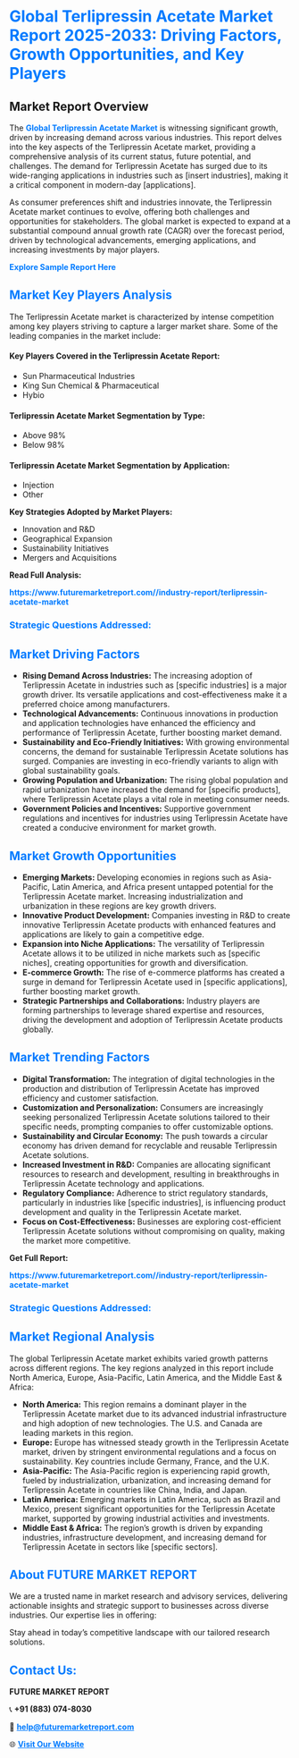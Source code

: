 <h1 style="color: #007BFF;">Global Terlipressin Acetate Market Report 2025-2033: Driving Factors, Growth Opportunities, and Key Players</h1>

<section id="overview">
<h2>Market Report Overview</h2>
<p>The <a href="https://www.futuremarketreport.com//industry-report/terlipressin-acetate-market" style="color: #007BFF; text-decoration: none;"><strong>Global Terlipressin Acetate Market</strong></a> is witnessing significant growth, driven by increasing demand across various industries. This report delves into the key aspects of the Terlipressin Acetate market, providing a comprehensive analysis of its current status, future potential, and challenges. The demand for Terlipressin Acetate has surged due to its wide-ranging applications in industries such as [insert industries], making it a critical component in modern-day [applications].</p>
<p>As consumer preferences shift and industries innovate, the Terlipressin Acetate market continues to evolve, offering both challenges and opportunities for stakeholders. The global market is expected to expand at a substantial compound annual growth rate (CAGR) over the forecast period, driven by technological advancements, emerging applications, and increasing investments by major players.</p>
</section>

<section id="overview">
<p><a href="https://www.futuremarketreport.com//request-sample/reportId=47246" style="color: #007BFF; text-decoration: none;"><strong>Explore Sample Report Here</strong></a></p>
</section>

<section id="key-players">
<h2 style="color: #007BFF;">Market Key Players Analysis</h2>
<p>The Terlipressin Acetate market is characterized by intense competition among key players striving to capture a larger market share. Some of the leading companies in the market include:</p>
<h4>Key Players Covered in the Terlipressin Acetate Report:</h4>
<ul><li>Sun Pharmaceutical Industries</li><li>King Sun Chemical &amp; Pharmaceutical</li><li>Hybio</li></ul>
<h4>Terlipressin Acetate Market Segmentation by Type:</h4>
<ul><li>Above 98%</li><li>Below 98%</li></ul>

<h4>Terlipressin Acetate Market Segmentation by Application:</h4>
<ul><li>Injection</li><li>Other</li></ul>
<p><strong>Key Strategies Adopted by Market Players:</strong></p>
<ul>
<li>Innovation and R&D</li>
<li>Geographical Expansion</li>
<li>Sustainability Initiatives</li>
<li>Mergers and Acquisitions</li>
</ul>
</section>

<section>
<p><strong>Read Full Analysis: </strong></p><a href="https://www.futuremarketreport.com//industry-report/terlipressin-acetate-market" style="color: #007BFF; text-decoration: none;"><strong>https://www.futuremarketreport.com//industry-report/terlipressin-acetate-market</strong></a>
<h3 style="color: #007BFF;">Strategic Questions Addressed:</h3>
</section>

<section id="driving-factors">
<h2 style="color: #007BFF;">Market Driving Factors</h2>
<ul>
<li><strong>Rising Demand Across Industries:</strong> The increasing adoption of Terlipressin Acetate in industries such as [specific industries] is a major growth driver. Its versatile applications and cost-effectiveness make it a preferred choice among manufacturers.</li>
<li><strong>Technological Advancements:</strong> Continuous innovations in production and application technologies have enhanced the efficiency and performance of Terlipressin Acetate, further boosting market demand.</li>
<li><strong>Sustainability and Eco-Friendly Initiatives:</strong> With growing environmental concerns, the demand for sustainable Terlipressin Acetate solutions has surged. Companies are investing in eco-friendly variants to align with global sustainability goals.</li>
<li><strong>Growing Population and Urbanization:</strong> The rising global population and rapid urbanization have increased the demand for [specific products], where Terlipressin Acetate plays a vital role in meeting consumer needs.</li>
<li><strong>Government Policies and Incentives:</strong> Supportive government regulations and incentives for industries using Terlipressin Acetate have created a conducive environment for market growth.</li>
</ul>
</section>

<section id="growth-opportunities">
<h2 style="color: #007BFF;">Market Growth Opportunities</h2>
<ul>
<li><strong>Emerging Markets:</strong> Developing economies in regions such as Asia-Pacific, Latin America, and Africa present untapped potential for the Terlipressin Acetate market. Increasing industrialization and urbanization in these regions are key growth drivers.</li>
<li><strong>Innovative Product Development:</strong> Companies investing in R&D to create innovative Terlipressin Acetate products with enhanced features and applications are likely to gain a competitive edge.</li>
<li><strong>Expansion into Niche Applications:</strong> The versatility of Terlipressin Acetate allows it to be utilized in niche markets such as [specific niches], creating opportunities for growth and diversification.</li>
<li><strong>E-commerce Growth:</strong> The rise of e-commerce platforms has created a surge in demand for Terlipressin Acetate used in [specific applications], further boosting market growth.</li>
<li><strong>Strategic Partnerships and Collaborations:</strong> Industry players are forming partnerships to leverage shared expertise and resources, driving the development and adoption of Terlipressin Acetate products globally.</li>
</ul>
</section>

<section id="trending-factors">
<h2 style="color: #007BFF;">Market Trending Factors</h2>
<ul>
<li><strong>Digital Transformation:</strong> The integration of digital technologies in the production and distribution of Terlipressin Acetate has improved efficiency and customer satisfaction.</li>
<li><strong>Customization and Personalization:</strong> Consumers are increasingly seeking personalized Terlipressin Acetate solutions tailored to their specific needs, prompting companies to offer customizable options.</li>
<li><strong>Sustainability and Circular Economy:</strong> The push towards a circular economy has driven demand for recyclable and reusable Terlipressin Acetate solutions.</li>
<li><strong>Increased Investment in R&D:</strong> Companies are allocating significant resources to research and development, resulting in breakthroughs in Terlipressin Acetate technology and applications.</li>
<li><strong>Regulatory Compliance:</strong> Adherence to strict regulatory standards, particularly in industries like [specific industries], is influencing product development and quality in the Terlipressin Acetate market.</li>
<li><strong>Focus on Cost-Effectiveness:</strong> Businesses are exploring cost-efficient Terlipressin Acetate solutions without compromising on quality, making the market more competitive.</li>
</ul>
</section>

<section>
<p><strong>Get Full Report: </strong></p><a href="https://www.futuremarketreport.com//industry-report/terlipressin-acetate-market" style="color: #007BFF; text-decoration: none;"><strong>https://www.futuremarketreport.com//industry-report/terlipressin-acetate-market</strong></a>
<h3 style="color: #007BFF;">Strategic Questions Addressed:</h3>
</section>


<section id="regional-analysis">
<h2 style="color: #007BFF;">Market Regional Analysis</h2>
<p>The global Terlipressin Acetate market exhibits varied growth patterns across different regions. The key regions analyzed in this report include North America, Europe, Asia-Pacific, Latin America, and the Middle East & Africa:</p>
<ul>
<li><strong>North America:</strong> This region remains a dominant player in the Terlipressin Acetate market due to its advanced industrial infrastructure and high adoption of new technologies. The U.S. and Canada are leading markets in this region.</li>
<li><strong>Europe:</strong> Europe has witnessed steady growth in the Terlipressin Acetate market, driven by stringent environmental regulations and a focus on sustainability. Key countries include Germany, France, and the U.K.</li>
<li><strong>Asia-Pacific:</strong> The Asia-Pacific region is experiencing rapid growth, fueled by industrialization, urbanization, and increasing demand for Terlipressin Acetate in countries like China, India, and Japan.</li>
<li><strong>Latin America:</strong> Emerging markets in Latin America, such as Brazil and Mexico, present significant opportunities for the Terlipressin Acetate market, supported by growing industrial activities and investments.</li>
<li><strong>Middle East & Africa:</strong> The region’s growth is driven by expanding industries, infrastructure development, and increasing demand for Terlipressin Acetate in sectors like [specific sectors].</li>
</ul>
</section>

<footer>
<h2 style="color: #007BFF;">About FUTURE MARKET REPORT</h2>
<p>We are a trusted name in market research and advisory services, delivering actionable insights and strategic support to businesses across diverse industries. Our expertise lies in offering:</p>

<p>Stay ahead in today’s competitive landscape with our tailored research solutions.</p>

<h2 style="color: #007BFF;">Contact Us:</h2>
<p><strong>FUTURE MARKET REPORT</strong></p>
<p>📞 <strong>+91 (883) 074-8030</strong></p>
<p>📧 <strong><a href="mailto:help@futuremarketreport.com" style="color: #007BFF;">help@futuremarketreport.com</a></strong></p>
<p>🌐 <strong><a href="https://www.futuremarketreport.com/" style="color: #007BFF;">Visit Our Website</a></strong></p>
</footer>